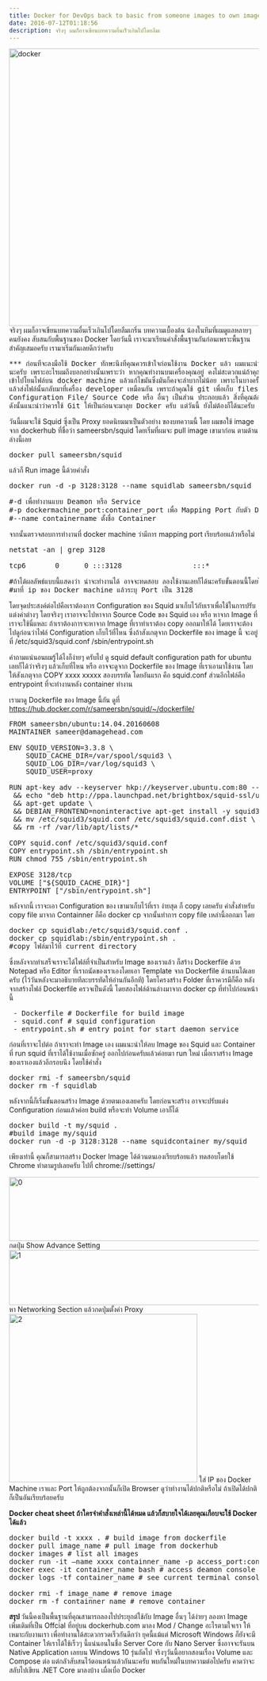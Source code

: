 ```yaml
---
title: Docker for DevOps back to basic from someone images to own images จริงๆ น่าจะเขียนบทความนี้ก่อนเนอะ
date: 2016-07-12T01:18:56
description: จริงๆ ผมก็อาจเขียนบทความอื่นเร็วเกินไปโดยลืมเ
---
```


<img src="http://www.greanapp.com/wp-content/uploads/2016/04/docker.png" alt="docker" width="1650" height="559" class="alignnone size-full wp-image-630" />
จริงๆ ผมก็อาจเขียนบทความอื่นเร็วเกินไปโดยลืมเกริ่น บทความเบื้องต้น น้องในทีมที่ผมดูแลหลายๆ คนยังคง สับสนกับพื้นฐานของ Docker โดยวันนี้ เราจะมาเรียนคำสั่งพื้นฐานกันก่อนเพราะพื้นฐานสำคัญเสมอครับ เรามาเริ่มกันเลยดีกว่าครับ

 
<pre class="lang:default decode:true " >
*** ก่อนที่จะลงมือใช้ Docker ทักษะนึงที่คุณควรเข้าใจก่อนใช้งาน Docker แล้ว ผมแนะนำว่าควรจะใช้ git เป็น ก่อนที่จะใช้ Docker 
นะครับ เพราะอะไรผมถึงบอกอย่างนั้นเพราะว่า หากคุณทำงานบนเครื่องคุณอยู่ คงไม่สะดวกแน่ถ้าคุณจะมัวมานั่งทำการ FTP / SCP 
เข้าไปโยนไฟล์บน docker machine แล้วแก้ไขมันซึ่งมันก็คงจะลำบากไม่น้อย เพราะในบางครั้งเราก็อยากแก้ไฟล์บน docker machine
แล้วส่งไฟล์นั้นกลับมาที่เครื่อง developer เหมือนกัน เพราะถ้าคุณใช้ git เพื่อเก็บ files เหล่านี้ไม่ว่าจะเป็น Dockerfile/
Configuration File/ Source Code หรือ อื่นๆ เป็นส่วน ประกอบแล้ว สิ่งที่คุณต้องทำก็แค่ Git push/pull ซึ่งเป็นทางเลือกที่ดีมากๆ
ดังนั้นแนะนำว่าควรใช้ Git ให้เป็นก่อนจะมาลุย Docker ครับ แต่วันนี้ ยังไม่ต้องก็ได้นะครับ อ่านบทความจบ ทำตามได้ก็โอเคแล้วครับ</pre> 


วันนี้ผมจะใช้ Squid ซุึ่งเป็น Proxy ยอดนิยมมาเป็นตัวอย่าง ของบทความนี้ โดย ผมขอใช้ image จาก dockerhub ที่ชื่อว่า sameersbn/squid โดยเริ่มที่ผมจะ pull image เขามาก่อน ตามด้านล่างนี้เลย
<pre class="lang:default decode:true " >docker pull sameersbn/squid</pre> 
แล้วก็ Run image นี้ด้วยคำสั่ง

 
<pre class="lang:default decode:true " >docker run -d -p 3128:3128 --name squidlab sameersbn/squid

#-d เพื่อทำงานแบบ Deamon หรือ Service
#-p dockermachine_port:container_port เพื่อ Mapping Port กับตัว Docker machine ในตัวอย่างนี้ 3128 
#--name containername ตั้งชื่อ Container
</pre> 

จากนั้นตรวจสอบการทำงานที่ docker machine ว่ามีการ mapping port เรียบร้อยแล้วหรือไม่
 
<pre class="lang:default decode:true " >netstat -an | grep 3128

tcp6       0      0 :::3128                 :::*                    LISTEN

#ถ้าได้ผลลัพธ์แบบนี้แสดงว่า น่าจะทำงานได้ อาจจะทดสอบ ลองใช้งานเลยก็ได้นะครับขั้นตอนนี้โดยไปชี้ proxy 
#มาที่ ip ของ Docker machine แล้วระบุ Port เป็น 3128</pre> 

โดยจุดประสงค์ต่อไปคือเราต้องการ Configuration ของ Squid มาเก็บไว้กับเราเพื่อใช้ในการปรับแต่งค่าต่างๆ โดยจริงๆ เราอาจจะไปหาจาก Source Code ของ Squid เอง หรือ หาจาก Image ที่เราจะใช้นี่แหละ ถ้าเราต้องการจะหาจาก Image ที่เราทำเราต้อง copy ออกมาให้ได้ โดยเราจะต้องไปดูก่อนว่าไฟล์ Configuration เก็บไว้ที่ไหน ซึ่งถ้าสังเกตุจาก Dockerfile ของ image นี้ จะอยู่ที่ 
/etc/squid3/squid.conf
/sbin/entrypoint.sh

คำถามแน่นอนผมรู้ได้ไงก็ง่ายๆ ครับไป ดู squid default configuration path for ubuntu เลยก็ได้ว่าจริงๆ แล้วเก็บที่ไหน หรือ อาจจะดูจาก Dockerfile ของ Image ที่เราเอามาใช้งาน โดยให้สังเกตุจาก COPY xxxx xxxxx สองบรรทัด โดยอันแรก คือ squid.conf ส่วนอีกไฟล์คือ entrypoint ที่จะทำงานหลัง container ทำงาน

เรามาดู Dockerfile ของ Image นี้กัน ดูที่ <a href="https://hub.docker.com/r/sameersbn/squid/~/dockerfile/">https://hub.docker.com/r/sameersbn/squid/~/dockerfile/</a>
<pre class="lang:default decode:true " >FROM sameersbn/ubuntu:14.04.20160608
MAINTAINER sameer@damagehead.com

ENV SQUID_VERSION=3.3.8 \
    SQUID_CACHE_DIR=/var/spool/squid3 \
    SQUID_LOG_DIR=/var/log/squid3 \
    SQUID_USER=proxy

RUN apt-key adv --keyserver hkp://keyserver.ubuntu.com:80 --recv 80F70E11F0F0D5F10CB20E62F5DA5F09C3173AA6 \
 &amp;&amp; echo "deb http://ppa.launchpad.net/brightbox/squid-ssl/ubuntu trusty main" &gt;&gt; /etc/apt/sources.list \
 &amp;&amp; apt-get update \
 &amp;&amp; DEBIAN_FRONTEND=noninteractive apt-get install -y squid3-ssl=${SQUID_VERSION}* \
 &amp;&amp; mv /etc/squid3/squid.conf /etc/squid3/squid.conf.dist \
 &amp;&amp; rm -rf /var/lib/apt/lists/*

COPY squid.conf /etc/squid3/squid.conf
COPY entrypoint.sh /sbin/entrypoint.sh
RUN chmod 755 /sbin/entrypoint.sh

EXPOSE 3128/tcp
VOLUME ["${SQUID_CACHE_DIR}"]
ENTRYPOINT ["/sbin/entrypoint.sh"]</pre> 

หลังจากนี้ เราจะเอา Configuration ของ เขามาเก็บไว้ที่เรา ง่ายสุด ก็ copy เลยครับ คำสั่งสำหรับ copy file มาจาก Containner ก็คือ docker cp จากนั้นทำการ copy file เหล่านี้ออกมา โดย
 
<pre class="lang:default decode:true " >docker cp squidlab:/etc/squid3/squid.conf .
docker cp squidlab:/sbin/entrypoint.sh .
#copy ไฟล์มาไว้ที่ current directory</pre> 

ซึ่งหลังจากทำเสร็จเราจะได้ไฟล์ที่จำเป็นสำหรับ Image ของเราแล้ว ก็สร้าง Dockerfile ด้วย Notepad หรือ Editor ที่เราถนัดของเราเองโดยเอา Template จาก Dockerfile ด้านบนได้เลยครับ (ไว้วันหลังจะมาอธิบายทีละบรรทัดให้อ่านกันอีกที) โดยโครงสร้าง Folder ที่เราควรมีก็คือ หลังจากสร้างไฟล์ Dockerfile ครวจเป็นดังนี้ โดยสองไฟล์ด้านล่างมาจาก docker cp ที่ทำไปก่อนหน้านี้
 
<pre class="lang:default decode:true " > - Dockerfile # Dockerfile for build image
 - squid.conf # squid configuration
 - entrypoint.sh # entry point for start daemon service
</pre> 


ก่อนที่เราจะไปต่อ ถ้าเราจะทำ Image เอง ผมแนะนำให้ลบ Image ของ Squid และ Container ที่ run squid ที่เราได้ใช้งานเมื่อซักครู่ ออกไปก่อนครับแล้วค่อยมา run ใหม่ เมื่อเราสร้าง Image ของเราเองแล้วอีกรอบนึง โดยใช้คำสั่ง 

 
<pre class="lang:default decode:true " >docker rmi -f sameersbn/squid
docker rm -f squidlab</pre> 



หลังจากนี้ก็เริ่มขั้นตอนสร้าง Image ด้วยตนเองเลยครับ โดยก่อนจะสร้าง อาจจะปรับแต่ง Configuration ก่อนแล้วค่อย build หรือจะทำ Volume เอาก็ได้
 
<pre class="lang:default decode:true " >docker build -t my/squid .
#build image my/squid
docker run -d -p 3128:3128 --name squidcontainer my/squid
</pre> 

เพียงเท่านี้ คุณก็สามารถสร้าง Docker Image ได้ด้วนตนเองเรียบร้อยแล้ว
ทดสอบโดยใช้ Chrome ทำตามรูปเลยครับ ไปที่ chrome://settings/

<img src="http://www.greanapp.com/wp-content/uploads/2016/07/0.png" alt="0" width="539" height="129" class="alignnone size-full wp-image-712" />
กดปุ่ม Show Advance Setting

<img src="http://www.greanapp.com/wp-content/uploads/2016/07/1.png" alt="1" width="665" height="111" class="alignnone size-full wp-image-713" />
หา Networking Section แล้วกดปุ่มตั้งค่า Proxy

<img src="http://www.greanapp.com/wp-content/uploads/2016/07/2.png" alt="2" width="380" height="339" class="alignnone size-full wp-image-714" />
ใส่ IP ของ Docker Machine เราและ Port ให้ถูกต้องจากนั้นก็เปิด Browser ดูว่าทำงานได้ปกติหรือไม่ ถ้าเปิดได้ปกติ ก็เป็นอันเรียบร้อยครับ



<strong>Docker cheat sheet ถ้าใครจำคำสั่งเหล่านี้ได้หมด แล้วก็สบายใจได้เลยคุณเกือบจะใช้ Docker ได้แล้ว</strong>
 
<pre class="lang:default decode:true " >docker build -t xxxx . # build image from dockerfile 
docker pull image_name # pull image from dockerhub
docker images # list all images 
docker run -it –name xxxx containner_name -p access_port:container_port # run contaniner
docker exec -it container_name bash # access deamon console
docker logs -tf container_name # see current terminal console

docker rmi -f image_name # remove image
docker rm -f containner_name # remove container</pre> 

<strong>สรุป </strong>วันนี้คงเป็นพื้นฐานที่คุณสามารถลองไปประยุกต์ใช้กับ Image อื่นๆ ได้ง่ายๆ ลองหา Image เพิ่มเติมที่เป็น Offcial ที่อยู่บน dockerhub.com มาลง Mod / Change อะไรตามใจเรา ให้เหมาะกับงานเรา เพื่อทำงานได้สะดวกรวดเร็วกันดีกว่า ยุคนี้แม้แต่ Microsoft Windows ก็ยังจะมี Container ให้เราได้ใช้เร็วๆ นี้แน่นอนในชื่อ Server Core กับ Nano Server ซึ่งอาจจะรันบน Native Application เลยบน Windows 10 รุ่นถัดไป จริงๆวันนี้อยากสอนเรื่อง Volume และ Compose ต่อ แต่กลัวสับสนไว้ตอนหน้าแล้วกันนะครับ พบกันใหม่ในบทความต่อไปครับ คาดว่าจะสลับไปเขียน .NET Core มาลงบ้าง เผื่อเบื่อ Docker 
